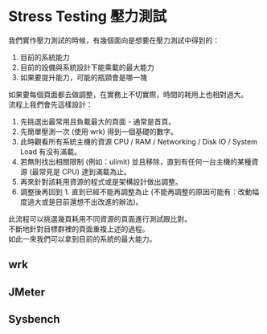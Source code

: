 # Stress Testing 壓力測試

我們實作壓力測試的時候，有幾個面向是想要在壓力測試中得到的：

1. 目前的系統能力
2. 目前的設備與系統設計下能乘載的最大能力
3. 如果要提升能力，可能的瓶頸會是哪一塊

如果要每個頁面都去做調整，在實務上不切實際，時間的耗用上也相對過大。   
流程上我們會先這樣設計：

1. 先挑選出最常用且負載最大的頁面 - 通常是首頁。
2. 先簡單壓測一次 (使用 wrk) 得到一個基礎的數字。
3. 此時觀看所有系統主機的資源 CPU / RAM / Networking / Disk IO / System Load  有沒有滿載。
4. 若無則找出相關限制 (例如：ulimit) 並且移除，直到有任何一台主機的某種資源 (最常見是 CPU) 達到滿載為止。
5. 再來針對該耗用資源的程式或是架構設計做出調整。
6. 調整後再回到 1. 直到已經不能再調整為止 (不能再調整的原因可能有：改動幅度過大或是目前還想不出改進的辦法)。

此流程可以挑選幾頁耗用不同資源的頁面進行測試跟比對。   
不斷地針對目標群裡的頁面重複上述的過程。   
如此一來我們可以拿到目前的系統的最大能力。

## wrk

## JMeter

## Sysbench
